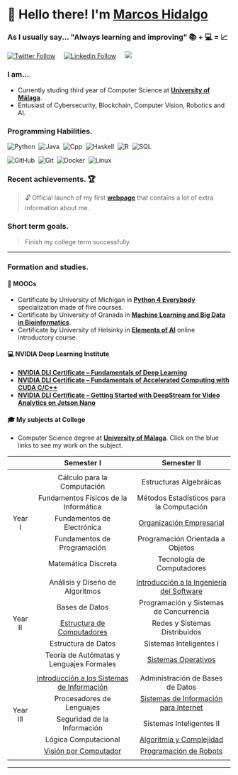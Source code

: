 # 👋 Hello there! I'm [Marcos Hidalgo][website] 
### As I usually say... "Always learning and improving" 📚 + 💻 =  📈

[![Twitter Follow](https://img.shields.io/twitter/follow/marcoshidalgob?color=%231DA1F2&label=Twitter&logo=twitter&style=plastic)](https://twitter.com/marcoshidalgob)&nbsp;&nbsp;&nbsp;&nbsp;
[![Linkedin Follow](https://img.shields.io/twitter/url?url=https://www.linkedin.com/in/marcoshidalgobcolor=%231DA1F2&label=LinkedIn&logo=linkedin&style=social)](https://www.linkedin.com/in/marcoshidalgob)&nbsp;&nbsp;&nbsp;&nbsp;
<a href="mailto:marcoshidalgobanos@gmail.com?subject=Hi%20Marcos%20Hidalgo"><img src="https://img.shields.io/badge/gmail-%23D14836.svg?&style=flat&logo=gmail&logoColor=white" /></a> 


### I am...
* Currently studing third year of Computer Science at **[University of Málaga](https://www.uma.es/#gsc.tab=0)**.
* Entusiast of Cybersecurity, Blockchain, Computer Vision, Robotics and AI.
<!--
* 📄 Check my **[CV][website]** for more info.
-->

### Programming Habilities.

![Python](https://img.shields.io/badge/PYTHON-3776AB.svg?&style=flat&logo=python&logoColor=white)&nbsp;
![Java](https://img.shields.io/badge/JAVA-007396.svg?&style=flat&logo=java&logoColor=white)&nbsp;
![Cpp](https://img.shields.io/badge/C%20/%20C++-00599C.svg?&style=flat&logo=c%2B%2B&logoColor=white)&nbsp;
![Haskell](https://img.shields.io/badge/Haskell-3776AB.svg?&style=flat&logo=haskell&logoColor=white)&nbsp;
![R](https://img.shields.io/badge/R%20Language-003B57.svg?&style=flat&logo=R&logoColor=white)&nbsp;
![SQL](https://img.shields.io/badge/SQL-F80000.svg?&style=flat&logo=oracle&logoColor=white)&nbsp;
&nbsp;&nbsp;&nbsp;

![GitHub](https://img.shields.io/badge/-GitHub-181717?style=flat&logo=github)&nbsp;
![Git](https://img.shields.io/badge/-Git-181717?style=flat&logo=git)&nbsp;
![Docker](https://img.shields.io/badge/-Docker-181717?style=flat&logo=docker)&nbsp;
![Linux](https://img.shields.io/badge/Linux-181717?style=flat&logo=linux)&nbsp;
&nbsp;&nbsp;&nbsp;

<!--
![VS Code](https://img.shields.io/badge/-VS%20Code-007ACC?style=flat-square&logo=visual-studio-code)&nbsp;
![IntelliJ](https://img.shields.io/badge/-IntelliJ%20IDEA-black?style=flat-square&logo=jetbrains)&nbsp;
&nbsp;&nbsp;&nbsp;
-->

### Recent achievements. 🏆
> 🔓 Official launch of my first **[webpage][website]** that contains a lot of extra information about me.

### Short term goals.
> Finish my college term successfully.

---

### Formation and studies.

#### 🚀 MOOCs 
*  Certificate by University of Michigan in **[Python 4 Everybody](https://www.coursera.org/specializations/python)** specialization made of five courses.
*  Certificate by University of Granada in **[Machine Learning and Big Data in Bioinformatics](https://abierta.ugr.es/course/view.php?id=57)**.
*  Certificate by University of Helsinky in **[Elements of AI](https://course.elementsofai.com/)** online introductory course.

#### 💻 NVIDIA Deep Learning Institute 
*  **[NVIDIA DLI Certificate – Fundamentals of Deep Learning](https://courses.nvidia.com/certificates/fa23c9b1177f481e98165b17fb69fc9d)**
*  **[NVIDIA DLI Certificate – Fundamentals of Accelerated Computing with CUDA C/C++](https://courses.nvidia.com/certificates/9cdf38e81db44420b09072d8b91d7e85)** 
*  **[NVIDIA DLI Certificate – Getting Started with DeepStream for Video Analytics on Jetson Nano](https://courses.nvidia.com/certificates/22239167c9994f60884829f671b29c3a)** 


#### 🎓 My subjects at College
*  Computer Science degree at **[University of Málaga](https://www.uma.es/#gsc.tab=0)**. Click on the blue links to see my work on the subject.

<table>
    <thead align="center">
        <tr>
            <th></th>
            <th>Semester I</th>
            <th>Semester II</th>
        </tr>
    </thead>
    <tbody align="center">
        <tr>
            <td colspan="4"></td>
        </tr>
        <tr>
            <td rowspan="5">Year I</td>
            <td>Cálculo para la Computación</td>
            <td>Estructuras Algebráicas</td>
        </tr>
        <tr>
            <td>Fundamentos Físicos de la Informática</td>
            <td>Métodos Estadísticos para la Computación</td>
        </tr>
        <tr>
            <td>Fundamentos de Electrónica</td>
            <td><a href="https://github.com/MarkosHB/Fortinvent" target="_blank" rel="noopener noreferrer">Organización Empresarial<a/></td>
        </tr>
        <tr>
            <td>Fundamentos de Programación</td>
            <td>Programación Orientada a Objetos</td>
        </tr>
        <tr>
            <td>Matemática Discreta</td>
            <td>Tecnología de Computadores</td>
        </tr>
        <tr>
            <td colspan="4"></td>
        </tr>
        <tr>
            <td rowspan="5">Year II</td>
            <td>Análisis y Diseño de Algoritmos</td>
            <td><a href="https://github.com/MarkosHB/MyReminder" target="_blank" rel="noopener noreferrer">Introducción a la Ingeniería del Software</td>
        </tr>
        <tr>
            <td>Bases de Datos</td>
            <td>Programación y Sistemas de Concurrencia</td>
        </tr>
        <tr>
            <td><a href="https://github.com/MarkosHB/RaspberryPi-Lullaby" target="_blank" rel="noopener noreferrer">Estructura de Computadores</a></td>
            <td>Redes y Sistemas Distribuidos</td>
        </tr>
        <tr>
            <td>Estructura de Datos</td>
            <td>Sistemas Inteligentes I</td>
        </tr>
        <tr>
            <td>Teoría de Autómatas y Lenguajes Formales</td>
            <td><a href="https://github.com/MarkosHB/Operating-Systems-Subject" target="_blank" rel="noopener noreferrer">Sistemas Operativos</a></td>
        </tr>
        <tr>
            <td colspan="4"></td>
        </tr>
        <tr>
            <td rowspan="5">Year III</td>
            <td><a href="https://github.com/MarkosHB/Information-Systems-Subject" target="_blank" rel="noopener noreferrer">Introducción a los Sistemas de Información</a></td>
            <td>Administración de Bases de Datos</td>
        </tr>
        <tr>
            <td>Procesadores de Lenguajes</td>
            <td><a href="" target="_blank" rel="noopener noreferrer">Sistemas de Información para Internet</a></td>
        </tr>
        <tr>
            <td>Seguridad de la Información</td>
            <td>Sistemas Inteligentes II</td>
        </tr>
        <tr>
            <td>Lógica Computacional</td>
            <td><a href="https://github.com/MarkosHB/Computational-Complexity-Subject" target="_blank" rel="noopener noreferrer">Algoritmia y Complejidad</a></td>      
        </tr>
        <tr>
            <td><a href="https://github.com/MarkosHB/Mouse-Management-using-OpenCV" target="_blank" rel="noopener noreferrer">Visión por Computador</a></td>
            <td><a href="https://github.com/MarkosHB/Robot-Programming-Subject" target="_blank" rel="noopener noreferrer">Programación de Robots</a></td>
        </tr>
        <tr>
            <td colspan="4"></td>
        </tr>
        <!--
        <tr>
            <td rowspan="4">Year IV</td>
            <td><b><a href="https://github.com/15Galan/mencion-430" target="_blank" rel="noopener noreferrer">Administración de Sistemas Operativos</a></b></td>
            <td><a href="https://github.com/15Galan/asignatura-401" target="_blank" rel="noopener noreferrer">Proyectos y Legislación</a></td>
        </tr>
        <tr>
            <td><b>Diseño y Evaluación de Infraestructuras Informáticas</b></td>
            <td><i>Arquitecturas Clúster</i></td>
        </tr>
        <tr>
            <td><b><a href="https://github.com/15Galan/mencion-432" target="_blank" rel="noopener noreferrer">Planificación de Proyectos y Análisis de Riesgos</a></b></td>
            <td><i>Prácticas Externas</i></td>
        </tr>
        <tr>
            <td><b>Tecnología de los Sistemas de Producción</b></td>
            <td>T.F.G</td>
        </tr>
        -->
    </tbody>
</table>



---

<!-- LINKS -->
[website]: https://markoshb.github.io/

